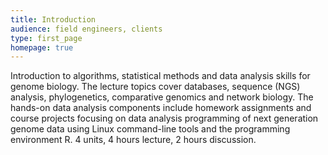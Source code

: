 ```yaml
---
title: Introduction
audience: field engineers, clients
type: first_page
homepage: true
---
```


Introduction to algorithms, statistical methods and data analysis skills for
genome biology. The lecture topics cover databases, sequence (NGS) analysis,
phylogenetics, comparative genomics and network biology. The hands-on data
analysis components include homework assignments and course projects focusing
on data analysis programming of next generation genome data using Linux
command-line tools and the programming environment R. 4 units, 4 hours lecture,
2 hours discussion.



